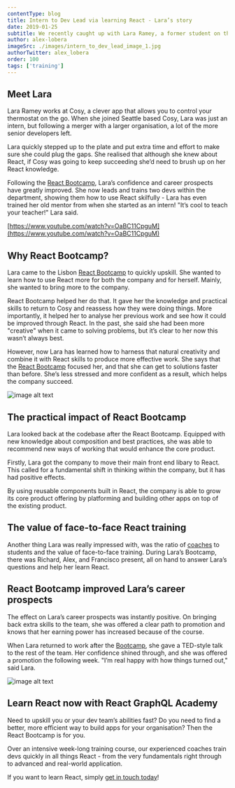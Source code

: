 ```yaml
---
contentType: blog
title: Intern to Dev Lead via learning React - Lara’s story
date: 2019-01-25
subtitle: We recently caught up with Lara Ramey, a former student on the React Bootcamp, to find out how the course has changed her career and day-to-day. Here’s Lara’s story when she learned how to use React.
author: alex-lobera
imageSrc: ./images/intern_to_dev_lead_image_1.jpg
authorTwitter: alex_lobera
order: 100
tags: ['training']
---
```


## Meet Lara

Lara Ramey works at Cosy, a clever app that allows you to control your thermostat on the go. When she joined Seattle based Cosy, Lara was just an intern, but following a merger with a larger organisation, a lot of the more senior developers left.

Lara quickly stepped up to the plate and put extra time and effort to make sure she could plug the gaps. She realised that although she knew about React, if Cosy was going to keep succeeding she’d need to brush up on her React knowledge.

Following the [React Bootcamp](https://reactgraphql.academy/react/training/bootcamp/), Lara’s confidence and career prospects have greatly improved. She now leads and trains two devs within the department, showing them how to use React skilfully - Lara has even trained her old mentor from when she started as an intern! "It’s cool to teach your teacher!" Lara said.

[https://www.youtube.com/watch?v=OaBC11CpguM](https://www.youtube.com/watch?v=OaBC11CpguM)

## Why React Bootcamp?

Lara came to the Lisbon [React Bootcamp](https://reactgraphql.academy/react/training/bootcamp/) to quickly upskill. She wanted to learn how to use React more for both the company and for herself. Mainly, she wanted to bring more to the company.

React Bootcamp helped her do that. It gave her the knowledge and practical skills to return to Cosy and reassess how they were doing things. More importantly, it helped her to analyse her previous work and see how it could be improved through React. In the past, she said she had been more "creative" when it came to solving problems, but it’s clear to her now this wasn’t always best.

However, now Lara has learned how to harness that natural creativity and combine it with React skills to produce more effective work. She says that the [React Bootcamp](https://reactgraphql.academy/react/training/bootcamp/) focused her, and that she can get to solutions faster than before. She’s less stressed and more confident as a result, which helps the company succeed.

![image alt text](image_1.jpg)

## The practical impact of React Bootcamp

Lara looked back at the codebase after the React Bootcamp. Equipped with new knowledge about composition and best practices, she was able to recommend new ways of working that would enhance the core product.

Firstly, Lara got the company to move their main front end libary to React. This called for a fundamental shift in thinking within the company, but it has had positive effects.

By using reusable components built in React, the company is able to grow its core product offering by platforming and building other apps on top of the existing product.

## The value of face-to-face React training

Another thing Lara was really impressed with, was the ratio of [coaches](https://reactgraphql.academy/about-us/) to students and the value of face-to-face training. During Lara’s Bootcamp, there was Richard, Alex, and Francisco present, all on hand to answer Lara’s questions and help her learn React.

## React Bootcamp improved Lara’s career prospects

The effect on Lara’s career prospects was instantly positive. On bringing back extra skills to the team, she was offered a clear path to promotion and knows that her earning power has increased because of the course.

When Lara returned to work after the [Bootcamp](https://reactgraphql.academy/react/training/bootcamp/), she gave a TED-style talk to the rest of the team. Her confidence shined through, and she was offered a promotion the following week. "I’m real happy with how things turned out," said Lara.

![image alt text](image_2.jpg)

## Learn React now with React GraphQL Academy

Need to upskill you or your dev team’s abilities fast? Do you need to find a better, more efficient way to build apps for your organisation? Then the React Bootcamp is for you.

Over an intensive week-long training course, our experienced coaches train devs quickly in all things React - from the very fundamentals right through to advanced and real-world application.

If you want to learn React, simply [get in touch today](#contact-us)!
